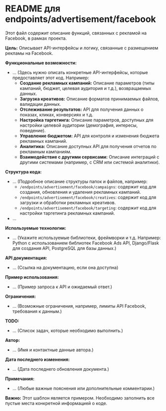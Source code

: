 # README для endpoints/advertisement/facebook

Этот файл содержит описание функций, связанных с рекламой на Facebook, в рамках проекта.

**Цель:**  Описывает API-интерфейсы и логику, связанные с размещением рекламы на Facebook.

**Функциональные возможности:**

* ... (Здесь нужно описать конкретные API-интерфейсы, которые предоставляет этот код.  Например:
    * **Создание рекламных кампаний:**  Описание параметров (типы кампаний, бюджет, целевая аудитория и т.д.), возвращаемых данных.
    * **Загрузка креативов:** Описание форматов принимаемых файлов, валидации данных.
    * **Отслеживание результатов:** API для получения данных о показах, кликах, конверсиях и т.д.
    * **Настройка таргетинга:** Описание параметров, доступных для настройки целевой аудитории (демография, интересы, поведение).
    * **Управление бюджетом:** API для контроля и изменения бюджета рекламных кампаний.
    * **Аналитика:** Описание доступных API для получения отчетов по рекламным кампаниям.
    * **Взаимодействие с другими сервисами:**  Описание интеграций с другими системами (например, с CRM или системой аналитики).


**Структура кода:**

* ... (Подробное описание структуры папок и файлов, например:
    * `/endpoints/advertisement/facebook/campaigns`: содержит код для создания, обновления и удаления рекламных кампаний.
    * `/endpoints/advertisement/facebook/creatives`: содержит код для загрузки и обработки рекламных креативов.
    * `/endpoints/advertisement/facebook/targeting`: содержит код для настройки таргетинга рекламных кампаний.
* ...


**Используемые технологии:**

* ... (Укажите используемые библиотеки, фреймворки и т.д. Например: Python с использованием библиотек Facebook Ads API, Django/Flask для создания API, PostgreSQL для базы данных.)

**API документация:**

* ... (Ссылка на документацию, если она доступна)

**Пример использования:**

* ... (Пример запроса к API и ожидаемый ответ.)


**Ограничения:**

* ... (Возможные ограничения, например, лимиты API Facebook, требования к данным.)

**TODO:**

* ... (Список задач, которые необходимо выполнить.)

**Автор:**

* ... (Имя и контактные данные автора.)

**Дата последнего изменения:**

* ... (Дата последнего обновления документа.)

**Примечания:**

* ... (Любые важные пояснения или дополнительные комментарии.)


**Важно:** Этот шаблон является примером.  Необходимо заполнить все пустые места конкретной информацией о коде.